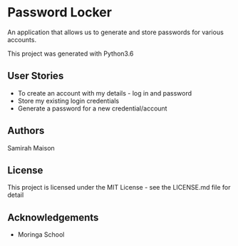 # Password Locker
An application that allows us to generate and store passwords for various accounts.


This project was generated with Python3.6

## User Stories
* To create an account with my details - log in and password
* Store my existing login credentials
* Generate a password for a new credential/account

## Authors
Samirah Maison

## License
This project is licensed under the MIT License - see the LICENSE.md file for detail

## Acknowledgements
* Moringa School
